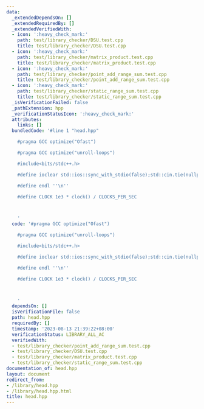 ```yaml
---
data:
  _extendedDependsOn: []
  _extendedRequiredBy: []
  _extendedVerifiedWith:
  - icon: ':heavy_check_mark:'
    path: test/library_checker/DSU.test.cpp
    title: test/library_checker/DSU.test.cpp
  - icon: ':heavy_check_mark:'
    path: test/library_checker/matrix_product.test.cpp
    title: test/library_checker/matrix_product.test.cpp
  - icon: ':heavy_check_mark:'
    path: test/library_checker/point_add_range_sum.test.cpp
    title: test/library_checker/point_add_range_sum.test.cpp
  - icon: ':heavy_check_mark:'
    path: test/library_checker/static_range_sum.test.cpp
    title: test/library_checker/static_range_sum.test.cpp
  _isVerificationFailed: false
  _pathExtension: hpp
  _verificationStatusIcon: ':heavy_check_mark:'
  attributes:
    links: []
  bundledCode: '#line 1 "head.hpp"

    #pragma GCC optimize("Ofast")

    #pragma GCC optimize("unroll-loops")

    #include<bits/stdc++.h>

    #define ioclear std::ios::sync_with_stdio(false);std::cin.tie(nullptr);std::cout.tie(nullptr);

    #define endl ''\n''

    #define CLOCK 1e3 * clock() / CLOCKS_PER_SEC



    '
  code: '#pragma GCC optimize("Ofast")

    #pragma GCC optimize("unroll-loops")

    #include<bits/stdc++.h>

    #define ioclear std::ios::sync_with_stdio(false);std::cin.tie(nullptr);std::cout.tie(nullptr);

    #define endl ''\n''

    #define CLOCK 1e3 * clock() / CLOCKS_PER_SEC



    '
  dependsOn: []
  isVerificationFile: false
  path: head.hpp
  requiredBy: []
  timestamp: '2023-08-13 21:39:22+08:00'
  verificationStatus: LIBRARY_ALL_AC
  verifiedWith:
  - test/library_checker/point_add_range_sum.test.cpp
  - test/library_checker/DSU.test.cpp
  - test/library_checker/matrix_product.test.cpp
  - test/library_checker/static_range_sum.test.cpp
documentation_of: head.hpp
layout: document
redirect_from:
- /library/head.hpp
- /library/head.hpp.html
title: head.hpp
---
```

